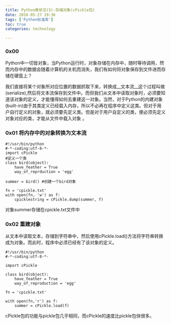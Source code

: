 ```yaml
---
title: Python表状况(5)-存储对象(cPickle包)
date: 2016-05-27 19:36
tags: ['Python标准库']
toc: true
categories: technology

---
```

### 0x00 
Python中一切皆对象，当Python运行时，对象存储在内存中，随时等待调用，然而内存中的数据会随着计算机的关机而消失，我们有如何将对象保存到文件进而存储在硬盘上？

我们直接将某个对象所对应位置的数据抓取下来，转换成__文本流__这个过程叫做(serialize),然后将文本流保存到文件中。而但我们从文本中读取对象时，必须要知道该对象的定义，才能懂得如何去重建这一对象。当然，对于Python的内建对象(built-in)由于其类定义已经载入内存，所以不必再在程序中定义这类。但对于用户自行定义的对象，就必须要先定义类。但是对于用户自定义的类，便必须先定义对象对应的类，才能从文件中载入对象 。

### 0x01 将内存中的对象转换为文本流

```
#!/usr/bin/python
#-*-coding:utf-8-*-
import cPickle
#定义一个类
class bird(object):
	have_feather = True
	way_of_reprduction = 'egg'

summer = bird() #创建一个bird对象

fn = 'cpickle.txt'
with open(fn, 'w') as f:
	cpicklestring = cPickle.dump(summer, f)
```
对象summer存储在cpickle.txt文件中

### 0x02 重建对象
从文本中读取文本，存储到字符串中，然后使用cPickle.load()方法将字符串转换成为对象。而此时，程序中必须已经有了该对象的定义。

```
#!/usr/bin/python
#-*-coding:utf-8-*-

import cPickle

class bird(object):
	have_feather = True
	way_of_reproduction = 'egg'

fn = 'cpickle.txt'

with open(fn,'r') as f:
	summer = cPickle.load(f)
```

cPickle包的功能与pickle包几乎相同，而cPickle的速度比pickle包快很多。


